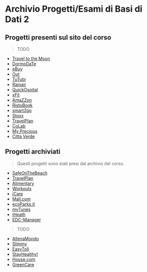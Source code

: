 # Archivio Progetti/Esami di Basi di Dati 2

## Progetti presenti sul sito del corso
> TODO

- [Travel to the Moon]()
- [DormoDaTe]()
- [eBuy]()
- [Out]()
- [TuTubi]()
- [Rainair]()
- [QuickOspital]()
- [xFit]()
- [AmaZZon]()
- [RistoBook]()
- [smart2go]()
- [Stoxx]()
- [TravelPlan]()
- [CoLab]()
- [My Precious]()
- [Citta Verde]()

## Progetti archiviati 
> Questi progetti sono stati presi dal archivio del corso.

- [SafeOnTheBeach]()
- [TravelPlan]()
- [Alimentary]()
- [Workouts]()
- [iCare]()
- [Mall.com]()
- [ecoParks.it]()
- [myTunes]()
- [iHeath]()
- [EDC-Manager]()

> TODO

- [AllenaMondo]()
- [Slimmy]()
- [EasyToll]()
- [StayHealthy!]()
- [House.com]()
- [GreenCare]()
